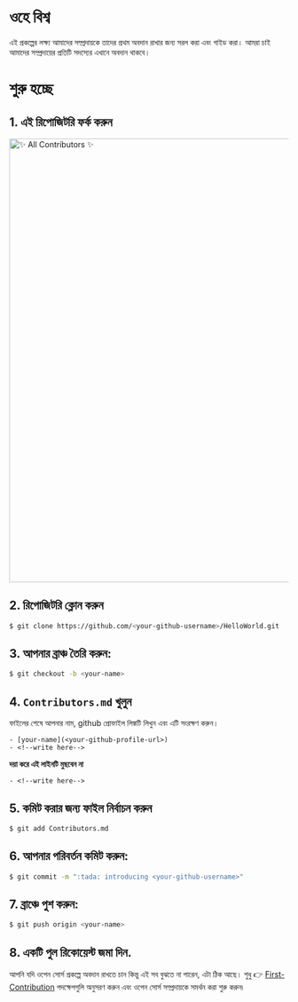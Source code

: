 # ওহে বিশ্ব

এই প্রকল্পের লক্ষ্য আমাদের সম্প্রদায়কে তাদের প্রথম অবদান রাখার জন্য সরল করা এবং গাইড করা। আমরা চাই আমাদের সম্প্রদায়ের প্রতিটি সদস্যের এখানে অবদান থাকবে।

# শুরু হচ্ছে

## 1. এই রিপোজিটরি ফর্ক করুন
<img src="assets/fork.png" alt="✨ All Contributors ✨" width="800px" />

## 2. রিপোজিটরি ক্লোন করুন
```bash
$ git clone https://github.com/<your-github-username>/HelloWorld.git
```

## 3. আপনার ব্রাঞ্চ তৈরি করুন:
```bash
$ git checkout -b <your-name>
```

## 4. `Contributors.md` খুলুন
ফাইলের শেষে আপনার নাম, github প্রোফাইল লিঙ্কটি লিখুন এবং এটি সংরক্ষণ করুন।
```
- [your-name](<your-github-profile-url>)
- <!--write here-->
```
 **দয়া করে এই লাইনটি মুছবেন না**
 ```
 - <!--write here-->
 ```

## 5. কমিট করার জন্য ফাইল নির্বাচন করুন
```bash
$ git add Contributors.md
```

## 6. আপনার পরিবর্তন কমিট করুন:

```bash
$ git commit -m ":tada: introducing <your-github-username>"
```

## 7. ব্রাঞ্চে পুশ করুন:
```bash
$ git push origin <your-name>
```

## 8. একটি পুল রিকোয়েস্ট জমা দিন.


আপনি যদি ওপেন সোর্স প্রকল্পে অবদান রাখতে চান কিন্তু এই সব বুঝতে না পারেন, এটা ঠিক আছে। শুধু 👉 [First-Contribution](GUIDE.md) পদক্ষেপগুলি অনুসরণ করুন এবং ওপেন সোর্স সম্প্রদায়কে সমর্থন করা শুরু করুন৷